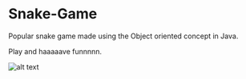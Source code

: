 # Snake-Game

Popular snake game made using the Object oriented concept in Java.

Play and haaaaave funnnnn.

![alt text](https://github.com/sameer7483/Snake-Game/blob/main/snake_game.png)

